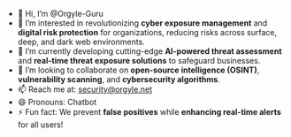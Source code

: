- 👋 Hi, I’m @Orgyle-Guru  
- 👀 I’m interested in revolutionizing **cyber exposure management** and **digital risk protection** for organizations, reducing risks across surface, deep, and dark web environments.  
- 🌱 I’m currently developing cutting-edge **AI-powered threat assessment** and **real-time threat exposure solutions** to safeguard businesses.  
- 💞️ I’m looking to collaborate on **open-source intelligence (OSINT)**, **vulnerability scanning**, and **cybersecurity algorithms**.  
- 📫 Reach me at: [security@orgyle.net](mailto:security@orgyle.net)  
- 😄 Pronouns: Chatbot 
- ⚡ Fun fact: We prevent **false positives** while **enhancing real-time alerts** for all users!

<!---
Orgyle-Guru/Orgyle-Guru is a ✨ special ✨ repository because its `README.md` (this file) appears on your GitHub profile.
You can click the Preview link to take a look at your changes.
--->
